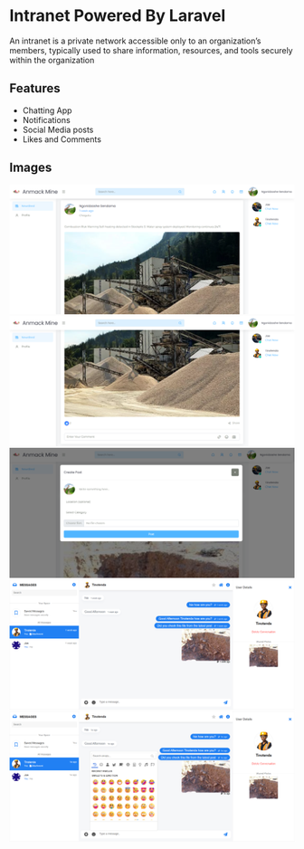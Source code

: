 # Intranet Powered By Laravel
An intranet is a private network accessible only to an organization’s members, typically used to share information, resources, and tools securely within the organization

## Features

- Chatting App
- Notifications
- Social Media posts
- Likes and Comments

## Images

![Feed](public/images/Image1.png)
![Feed2](public/images/Image2.png)
![Create Post](public/images/Image3.png)
![Chat1](public/images/Image4.png)
![Chat2](public/images/Image5.png)
